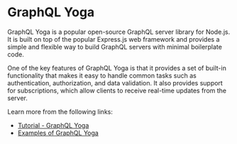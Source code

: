 # GraphQL Yoga

GraphQL Yoga is a popular open-source GraphQL server library for Node.js. It is built on top of the popular Express.js web framework and provides a simple and flexible way to build GraphQL servers with minimal boilerplate code.

One of the key features of GraphQL Yoga is that it provides a set of built-in functionality that makes it easy to handle common tasks such as authentication, authorization, and data validation. It also provides support for subscriptions, which allow clients to receive real-time updates from the server.

Learn more from the following links:

- [Tutorial - GraphQL Yoga](https://www.youtube.com/watch?v=_-B6QIFSSwo)
- [Examples of GraphQL Yoga](https://codesandbox.io/examples/package/graphql-yoga)